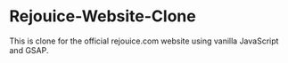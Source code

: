 # Rejouice-Website-Clone
This is clone for the official rejouice.com website using vanilla JavaScript and GSAP.
